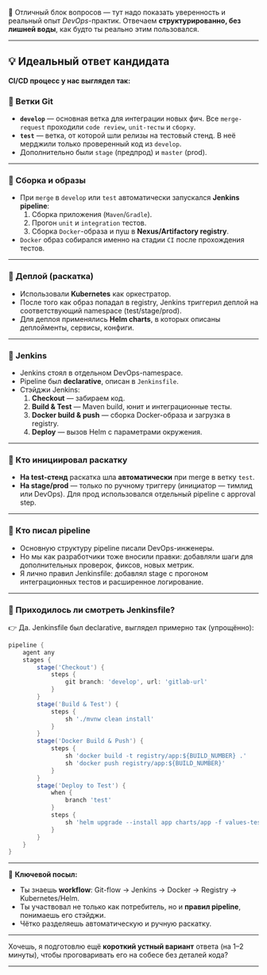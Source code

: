 🚀 Отличный блок вопросов — тут надо показать уверенность и реальный опыт *DevOps*-практик. Отвечаем **структурированно, без лишней воды**, как будто ты реально этим пользовался.

---
## 💡 Идеальный ответ кандидата

**CI/CD процесс у нас выглядел так:**

### 🔹 Ветки Git
- **`develop`** — основная ветка для интеграции новых фич. Все `merge-request` проходили `code review`, `unit-тесты` и `сборку`.    
- **`test`** — ветка, от которой шли релизы на тестовый стенд. В неё мерджили только проверенный код из `develop`.    
- Дополнительно были `stage` (предпрод) и `master` (prod).    

---
### 🔹 Сборка и образы
- При `merge` в `develop` или `test` автоматически запускался **Jenkins pipeline**:    
    1. Сборка приложения (`Maven`/`Gradle`).        
    2. Прогон `unit` и `integration` тестов.        
    3. Сборка `Docker`-образа и пуш в **Nexus/Artifactory registry**.        
- `Docker` образ собирался именно на стадии `CI` после прохождения тестов.    

---
### 🔹 Деплой (раскатка)
- Использовали **Kubernetes** как оркестратор.    
- После того как образ попадал в registry, Jenkins триггерил деплой на соответствующий namespace (test/stage/prod).    
- Для деплоя применялись **Helm charts**, в которых описаны деплойменты, сервисы, конфиги.    

---
### 🔹 Jenkins
- Jenkins стоял в отдельном DevOps-namespace.    
- Pipeline был **declarative**, описан в `Jenkinsfile`.    
- Стэйджи Jenkins:    
    1. **Checkout** — забираем код.        
    2. **Build & Test** — Maven build, юнит и интеграционные тесты.        
    3. **Docker build & push** — сборка Docker-образа и загрузка в registry.        
    4. **Deploy** — вызов Helm с параметрами окружения.        

---
### 🔹 Кто инициировал раскатку
- **На test-стенд** раскатка шла **автоматически** при merge в ветку `test`.    
- **На stage/prod** — только по ручному триггеру (инициатор — тимлид или DevOps). Для прод использовался отдельный pipeline с approval step.    

---
### 🔹 Кто писал pipeline
- Основную структуру pipeline писали DevOps-инженеры.    
- Но мы как разработчики тоже вносили правки: добавляли шаги для дополнительных проверок, фиксов, новых метрик.    
- Я лично правил Jenkinsfile: добавлял stage с прогоном интеграционных тестов и расширенное логирование.    

---
### 🔹 Приходилось ли смотреть Jenkinsfile?

👉 Да. Jenkinsfile был declarative, выглядел примерно так (упрощённо):
```groovy
pipeline {
    agent any
    stages {
        stage('Checkout') {
            steps {
                git branch: 'develop', url: 'gitlab-url'
            }
        }
        stage('Build & Test') {
            steps {
                sh './mvnw clean install'
            }
        }
        stage('Docker Build & Push') {
            steps {
                sh 'docker build -t registry/app:${BUILD_NUMBER} .'
                sh 'docker push registry/app:${BUILD_NUMBER}'
            }
        }
        stage('Deploy to Test') {
            when {
                branch 'test'
            }
            steps {
                sh 'helm upgrade --install app charts/app -f values-test.yaml'
            }
        }
    }
}

```

---
🎯 **Ключевой посыл:**
- Ты знаешь **workflow**: Git-flow → Jenkins → Docker → Registry → Kubernetes/Helm.    
- Ты участвовал не только как потребитель, но и **правил pipeline**, понимаешь его стэйджи.    
- Чётко разделяешь автоматическую и ручную раскатку.    

---

Хочешь, я подготовлю ещё **короткий устный вариант** ответа (на 1–2 минуты), чтобы проговаривать его на собесе без деталей кода?

---
